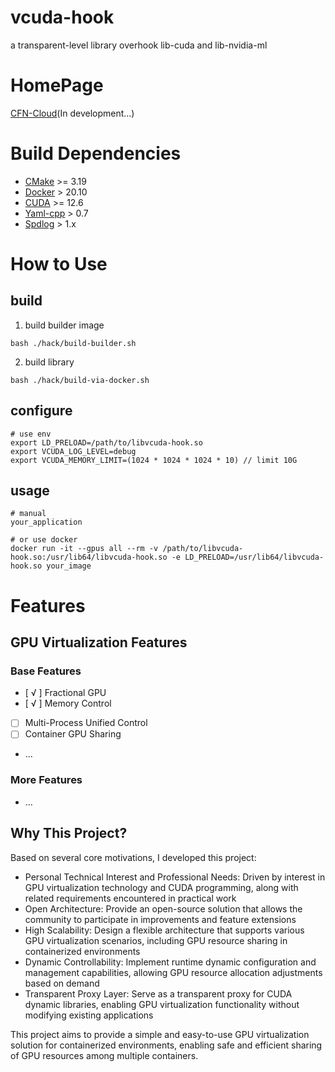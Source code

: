 # vcuda-hook

a transparent-level library overhook lib-cuda and lib-nvidia-ml

# HomePage
[CFN-Cloud](https://www.cfncloud.com)(In development...)

# Build Dependencies
- [CMake](https://cmake.org) >= 3.19
- [Docker](https://www.docker.com) > 20.10
- [CUDA](https://developer.nvidia.com/cuda-zone) >= 12.6
- [Yaml-cpp](https://github.com/jbeder/yaml-cpp) > 0.7
- [Spdlog](https://github.com/gabime/spdlog) > 1.x

# How to Use
## build
1. build builder image
```
bash ./hack/build-builder.sh
```
2. build library
```
bash ./hack/build-via-docker.sh
```
## configure
```
# use env
export LD_PRELOAD=/path/to/libvcuda-hook.so
export VCUDA_LOG_LEVEL=debug
export VCUDA_MEMORY_LIMIT=(1024 * 1024 * 1024 * 10) // limit 10G
```
## usage
```
# manual
your_application

# or use docker
docker run -it --gpus all --rm -v /path/to/libvcuda-hook.so:/usr/lib64/libvcuda-hook.so -e LD_PRELOAD=/usr/lib64/libvcuda-hook.so your_image
```

# Features

## GPU Virtualization Features

### Base Features
- [ √ ] Fractional GPU
- [ √ ] Memory Control
- [ ] Multi-Process Unified Control
- [ ] Container GPU Sharing
- ...

### More Features
- ...


## Why This Project?
Based on several core motivations, I developed this project:

- Personal Technical Interest and Professional Needs: Driven by interest in GPU virtualization technology and CUDA programming, along with related requirements encountered in practical work
- Open Architecture: Provide an open-source solution that allows the community to participate in improvements and feature extensions
- High Scalability: Design a flexible architecture that supports various GPU virtualization scenarios, including GPU resource sharing in containerized environments
- Dynamic Controllability: Implement runtime dynamic configuration and management capabilities, allowing GPU resource allocation adjustments based on demand
- Transparent Proxy Layer: Serve as a transparent proxy for CUDA dynamic libraries, enabling GPU virtualization functionality without modifying existing applications

This project aims to provide a simple and easy-to-use GPU virtualization solution for containerized environments, enabling safe and efficient sharing of GPU resources among multiple containers.